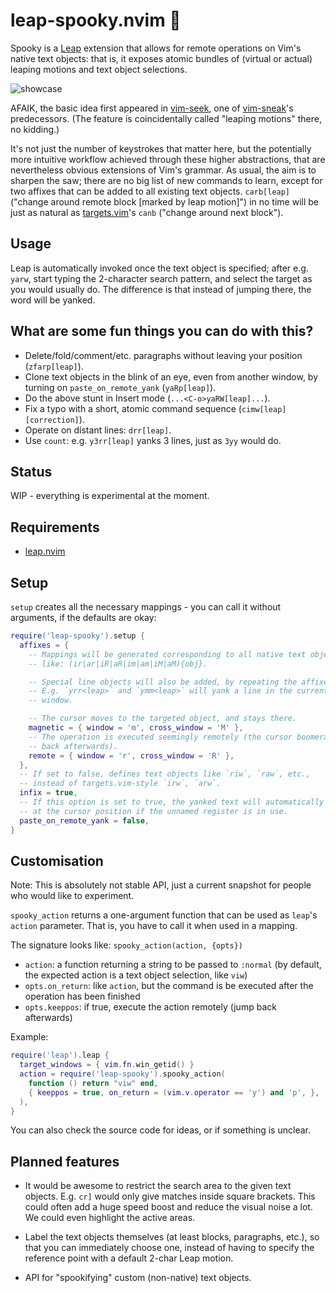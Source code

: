 # leap-spooky.nvim 👻

Spooky is a [Leap](https://github.com/ggandor/leap.nvim) extension that allows
for remote operations on Vim's native text objects: that is, it exposes atomic
bundles of (virtual or actual) leaping motions and text object selections.

![showcase](../media/showcase.gif?raw=true)

AFAIK, the basic idea first appeared in
[vim-seek](https://github.com/goldfeld/vim-seek), one of
[vim-sneak](https://github.com/justinmk/vim-sneak)'s predecessors. (The feature
is coincidentally called "leaping motions" there, no kidding.)

It's not just the number of keystrokes that matter here, but the potentially
more intuitive workflow achieved through these higher abstractions, that are
nevertheless obvious extensions of Vim's grammar. As usual, the aim is to
sharpen the saw; there are no big list of new commands to learn, except for two
affixes that can be added to all existing text objects. `carb[leap]` ("change
around remote block [marked by leap motion]") in no time will be just as
natural as [targets.vim](https://github.com/wellle/targets.vim)'s `canb`
("change around next block").

## Usage

Leap is automatically invoked once the text object is specified; after e.g.
`yarw`, start typing the 2-character search pattern, and select the target as
you would usually do. The difference is that instead of jumping there, the word
will be yanked.

## What are some fun things you can do with this?

- Delete/fold/comment/etc. paragraphs without leaving your position
  (`zfarp[leap]`).
- Clone text objects in the blink of an eye, even from another window, by
  turning on `paste_on_remote_yank` (`yaRp[leap]`).
- Do the above stunt in Insert mode (`...<C-o>yaRW[leap]...`).
- Fix a typo with a short, atomic command sequence (`cimw[leap][correction]`).
- Operate on distant lines: `drr[leap]`.
- Use `count`: e.g. `y3rr[leap]` yanks 3 lines, just as `3yy` would do.

## Status

WIP - everything is experimental at the moment.

## Requirements

* [leap.nvim](https://github.com/ggandor/leap.nvim)

## Setup

`setup` creates all the necessary mappings - you can call it without arguments,
if the defaults are okay:

```lua
require('leap-spooky').setup {
  affixes = {
    -- Mappings will be generated corresponding to all native text objects,
    -- like: (ir|ar|iR|aR|im|am|iM|aM){obj}.

    -- Special line objects will also be added, by repeating the affixes.
    -- E.g. `yrr<leap>` and `ymm<leap>` will yank a line in the current
    -- window.

    -- The cursor moves to the targeted object, and stays there.
    magnetic = { window = 'm', cross_window = 'M' },
    -- The operation is executed seemingly remotely (the cursor boomerangs
    -- back afterwards).
    remote = { window = 'r', cross_window = 'R' },
  },
  -- If set to false, defines text objects like `riw`, `raw`, etc.,
  -- instead of targets.vim-style `irw`, `arw`.
  infix = true,
  -- If this option is set to true, the yanked text will automatically be pasted
  -- at the cursor position if the unnamed register is in use.
  paste_on_remote_yank = false,
}
```

## Customisation

Note: This is absolutely not stable API, just a current snapshot for people who
would like to experiment.

`spooky_action` returns a one-argument function that can be used as `leap`'s
`action` parameter. That is, you have to call it when used in a mapping.

The signature looks like: `spooky_action(action, {opts})`

- `action`: a function returning a string to be passed to `:normal` (by default,
  the expected action is a text object selection, like `viw`)
- `opts.on_return`: like `action`, but the command is be executed after the
  operation has been finished
- `opts.keeppos`: if true, execute the action remotely (jump back afterwards)

Example:

```lua
require('leap').leap {
  target_windows = { vim.fn.win_getid() }
  action = require('leap-spooky').spooky_action(
    function () return "viw" end,
    { keeppos = true, on_return = (vim.v.operator == 'y') and 'p', },
  ),
}
```

You can also check the source code for ideas, or if something is unclear.

## Planned features

- It would be awesome to restrict the search area to the given text objects.
  E.g. `cr]` would only give matches inside square brackets. This could often
  add a huge speed boost and reduce the visual noise a lot. We could even
  highlight the active areas.

- Label the text objects themselves (at least blocks, paragraphs, etc.), so that
  you can immediately choose one, instead of having to specify the reference
  point with a default 2-char Leap motion.

- API for "spookifying" custom (non-native) text objects.
